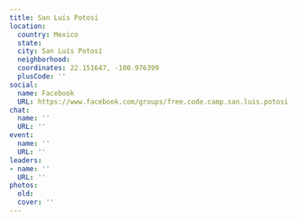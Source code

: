 ```yaml
---
title: San Luís Potosí
location:
  country: Mexico
  state: 
  city: San Luís Potosí
  neighborhood: 
  coordinates: 22.151647, -100.976399
  plusCode: ''
social:
  name: Facebook
  URL: https://www.facebook.com/groups/free.code.camp.san.luis.potosi
chat:
  name: ''
  URL: ''
event:
  name: ''
  URL: ''
leaders:
- name: ''
  URL: ''
photos:
  old: 
  cover: ''
---
```

